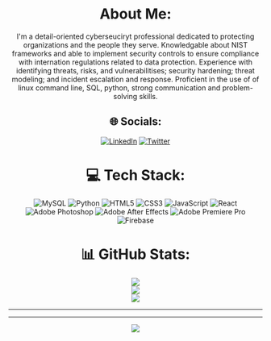 <div align="center">

#  About Me:
I'm a detail-oriented cyberseuciryt professional dedicated to protecting organizations and the people they serve. Knowledgable about NIST frameworks and able to implement security controls to ensure compliance with internation regulations related to data protection. Experience with identifying threats, risks, and vulnerabilitises; security hardening; threat modeling; and incident escalation and response. Proficient in the use of of linux command line, SQL, python, strong communication and problem-solving skills.

</div>  

<div align="center">

## 🌐 Socials:
 [![LinkedIn](https://img.shields.io/badge/LinkedIn-%230077B5.svg?logo=linkedin&logoColor=white)](https://www.linkedin.com/in/serenity-slayer-a14ab026b/) [![Twitter](https://img.shields.io/badge/Twitter-%231DA1F2.svg?logo=Twitter&logoColor=white)](https://twitter.com/Hemomanic)

</div>  

<div align="center">

# 💻 Tech Stack:
 ![MySQL](https://img.shields.io/badge/mysql-%2300f.svg?style=for-the-badge&logo=mysql&logoColor=white)
 ![Python](https://img.shields.io/badge/python-3670A0?style=for-the-badge&logo=python&logoColor=ffdd54)
 ![HTML5](https://img.shields.io/badge/html5-%23E34F26.svg?style=for-the-badge&logo=html5&logoColor=white) 
 ![CSS3](https://img.shields.io/badge/css3-%231572B6.svg?style=for-the-badge&logo=css3&logoColor=white) 
 ![JavaScript](https://img.shields.io/badge/javascript-%23323330.svg?style=for-the-badge&logo=javascript&logoColor=%23F7DF1E) 
 ![React](https://img.shields.io/badge/react-%2320232a.svg?style=for-the-badge&logo=react&logoColor=%2361DAFB)
 ![Adobe Photoshop](https://img.shields.io/badge/adobephotoshop-%2331A8FF.svg?style=for-the-badge&logo=adobephotoshop&logoColor=white)
 ![Adobe After Effects](https://img.shields.io/badge/Adobe%20After%20Effects-9999FF.svg?style=for-the-badge&logo=Adobe%20After%20Effects&logoColor=white) 
 ![Adobe Premiere Pro](https://img.shields.io/badge/Adobe%20Premiere%20Pro-9999FF.svg?style=for-the-badge&logo=Adobe%20Premiere%20Pro&logoColor=white)
 ![Firebase](https://img.shields.io/badge/firebase-%23039BE5.svg?style=for-the-badge&logo=firebase)
</div>  

<div align="center">

# 📊 GitHub Stats:
![](https://github-readme-stats.vercel.app/api?username=IdleDeathGamble&theme=react&hide_border=true&include_all_commits=true&count_private=true)<br/>
![](https://github-readme-streak-stats.herokuapp.com/?user=IdleDeathGamble&theme=react&hide_border=true)<br/>
![](https://github-readme-stats.vercel.app/api/top-langs/?username=IdleDeathGamble&theme=react&hide_border=true&include_all_commits=true&count_private=true&layout=compact)

</div>  

---
 

---

<div align="center">

[![](https://visitcount.itsvg.in/api?id=IdleDeathGamble&icon=2&color=1)](https://visitcount.itsvg.in)

</div>  
